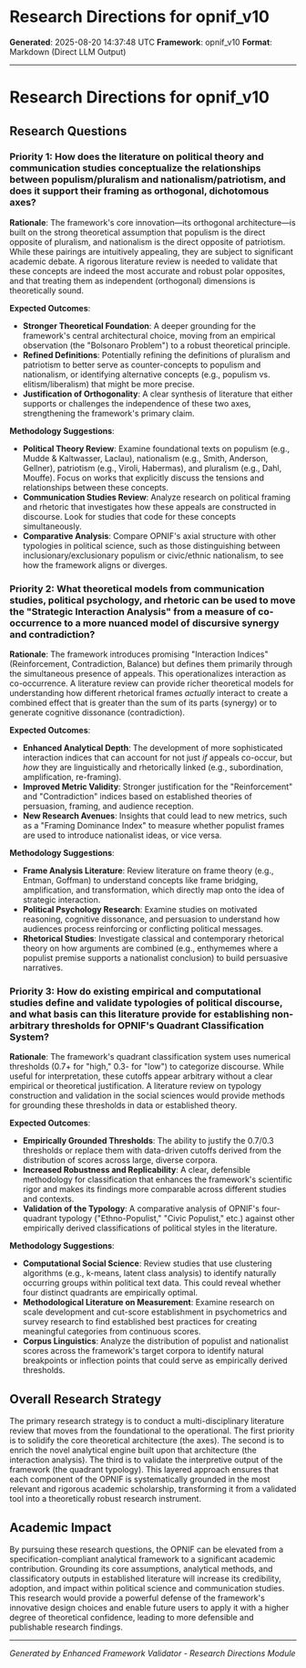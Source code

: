 # Research Directions for opnif_v10

**Generated**: 2025-08-20 14:37:48 UTC
**Framework**: opnif_v10
**Format**: Markdown (Direct LLM Output)

---

# Research Directions for opnif_v10

## Research Questions

### Priority 1: How does the literature on political theory and communication studies conceptualize the relationships between populism/pluralism and nationalism/patriotism, and does it support their framing as orthogonal, dichotomous axes?
**Rationale**: The framework's core innovation—its orthogonal architecture—is built on the strong theoretical assumption that populism is the direct opposite of pluralism, and nationalism is the direct opposite of patriotism. While these pairings are intuitively appealing, they are subject to significant academic debate. A rigorous literature review is needed to validate that these concepts are indeed the most accurate and robust polar opposites, and that treating them as independent (orthogonal) dimensions is theoretically sound.

**Expected Outcomes**:
*   **Stronger Theoretical Foundation**: A deeper grounding for the framework's central architectural choice, moving from an empirical observation (the "Bolsonaro Problem") to a robust theoretical principle.
*   **Refined Definitions**: Potentially refining the definitions of pluralism and patriotism to better serve as counter-concepts to populism and nationalism, or identifying alternative concepts (e.g., populism vs. elitism/liberalism) that might be more precise.
*   **Justification of Orthogonality**: A clear synthesis of literature that either supports or challenges the independence of these two axes, strengthening the framework's primary claim.

**Methodology Suggestions**:
*   **Political Theory Review**: Examine foundational texts on populism (e.g., Mudde & Kaltwasser, Laclau), nationalism (e.g., Smith, Anderson, Gellner), patriotism (e.g., Viroli, Habermas), and pluralism (e.g., Dahl, Mouffe). Focus on works that explicitly discuss the tensions and relationships between these concepts.
*   **Communication Studies Review**: Analyze research on political framing and rhetoric that investigates how these appeals are constructed in discourse. Look for studies that code for these concepts simultaneously.
*   **Comparative Analysis**: Compare OPNIF's axial structure with other typologies in political science, such as those distinguishing between inclusionary/exclusionary populism or civic/ethnic nationalism, to see how the framework aligns or diverges.

### Priority 2: What theoretical models from communication studies, political psychology, and rhetoric can be used to move the "Strategic Interaction Analysis" from a measure of co-occurrence to a more nuanced model of discursive synergy and contradiction?
**Rationale**: The framework introduces promising "Interaction Indices" (Reinforcement, Contradiction, Balance) but defines them primarily through the simultaneous presence of appeals. This operationalizes interaction as co-occurrence. A literature review can provide richer theoretical models for understanding how different rhetorical frames *actually* interact to create a combined effect that is greater than the sum of its parts (synergy) or to generate cognitive dissonance (contradiction).

**Expected Outcomes**:
*   **Enhanced Analytical Depth**: The development of more sophisticated interaction indices that can account for not just *if* appeals co-occur, but *how* they are linguistically and rhetorically linked (e.g., subordination, amplification, re-framing).
*   **Improved Metric Validity**: Stronger justification for the "Reinforcement" and "Contradiction" indices based on established theories of persuasion, framing, and audience reception.
*   **New Research Avenues**: Insights that could lead to new metrics, such as a "Framing Dominance Index" to measure whether populist frames are used to introduce nationalist ideas, or vice versa.

**Methodology Suggestions**:
*   **Frame Analysis Literature**: Review literature on frame theory (e.g., Entman, Goffman) to understand concepts like frame bridging, amplification, and transformation, which directly map onto the idea of strategic interaction.
*   **Political Psychology Research**: Examine studies on motivated reasoning, cognitive dissonance, and persuasion to understand how audiences process reinforcing or conflicting political messages.
*   **Rhetorical Studies**: Investigate classical and contemporary rhetorical theory on how arguments are combined (e.g., enthymemes where a populist premise supports a nationalist conclusion) to build persuasive narratives.

### Priority 3: How do existing empirical and computational studies define and validate typologies of political discourse, and what basis can this literature provide for establishing non-arbitrary thresholds for OPNIF's Quadrant Classification System?
**Rationale**: The framework's quadrant classification system uses numerical thresholds (0.7+ for "high," 0.3- for "low") to categorize discourse. While useful for interpretation, these cutoffs appear arbitrary without a clear empirical or theoretical justification. A literature review on typology construction and validation in the social sciences would provide methods for grounding these thresholds in data or established theory.

**Expected Outcomes**:
*   **Empirically Grounded Thresholds**: The ability to justify the 0.7/0.3 thresholds or replace them with data-driven cutoffs derived from the distribution of scores across large, diverse corpora.
*   **Increased Robustness and Replicability**: A clear, defensible methodology for classification that enhances the framework's scientific rigor and makes its findings more comparable across different studies and contexts.
*   **Validation of the Typology**: A comparative analysis of OPNIF's four-quadrant typology ("Ethno-Populist," "Civic Populist," etc.) against other empirically derived classifications of political styles in the literature.

**Methodology Suggestions**:
*   **Computational Social Science**: Review studies that use clustering algorithms (e.g., k-means, latent class analysis) to identify naturally occurring groups within political text data. This could reveal whether four distinct quadrants are empirically optimal.
*   **Methodological Literature on Measurement**: Examine research on scale development and cut-score establishment in psychometrics and survey research to find established best practices for creating meaningful categories from continuous scores.
*   **Corpus Linguistics**: Analyze the distribution of populist and nationalist scores across the framework's target corpora to identify natural breakpoints or inflection points that could serve as empirically derived thresholds.

## Overall Research Strategy
The primary research strategy is to conduct a multi-disciplinary literature review that moves from the foundational to the operational. The first priority is to solidify the core theoretical architecture (the axes). The second is to enrich the novel analytical engine built upon that architecture (the interaction analysis). The third is to validate the interpretive output of the framework (the quadrant typology). This layered approach ensures that each component of the OPNIF is systematically grounded in the most relevant and rigorous academic scholarship, transforming it from a validated tool into a theoretically robust research instrument.

## Academic Impact
By pursuing these research questions, the OPNIF can be elevated from a specification-compliant analytical framework to a significant academic contribution. Grounding its core assumptions, analytical methods, and classificatory outputs in established literature will increase its credibility, adoption, and impact within political science and communication studies. This research would provide a powerful defense of the framework's innovative design choices and enable future users to apply it with a higher degree of theoretical confidence, leading to more defensible and publishable research findings.

---

*Generated by Enhanced Framework Validator - Research Directions Module*
